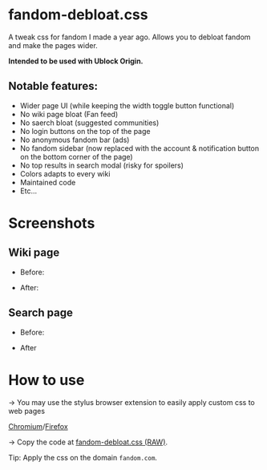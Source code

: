 # fandom-debloat.css
A tweak css for fandom I made a year ago. Allows you to debloat fandom and make the pages wider.

**Intended to be used with Ublock Origin.**

## Notable features:

* Wider page UI (while keeping the width toggle button functional)
* No wiki page bloat (Fan feed)
* No saerch bloat (suggested communities)
* No login buttons on the top of the page
* No anonymous fandom bar (ads)
* No fandom sidebar (now replaced with the account & notification button on the bottom corner of the page)
* No top results in search modal (risky for spoilers)
* Colors adapts to every wiki
* Maintained code
* Etc...

# Screenshots

## Wiki page
* Before:

* After:

## Search page
* Before:

* After

# How to use

-> You may use the stylus browser extension to easily apply custom css to web pages

[Chromium](https://chromewebstore.google.com/detail/stylus/clngdbkpkpeebahjckkjfobafhncgmne)/[Firefox](https://addons.mozilla.org/en-US/firefox/addon/styl-us/)

-> Copy the code at [fandom-debloat.css (RAW)](https://raw.githubusercontent.com/Poki-Pancake/fandom-debloat.css/main/fandom-debloat.css).

Tip: Apply the css on the domain `fandom.com`.

